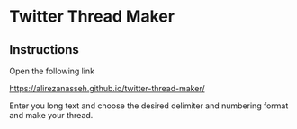 # Twitter Thread Maker
## Instructions
Open the following link

https://alirezanasseh.github.io/twitter-thread-maker/

Enter you long text and choose the desired delimiter and numbering format and make your thread.